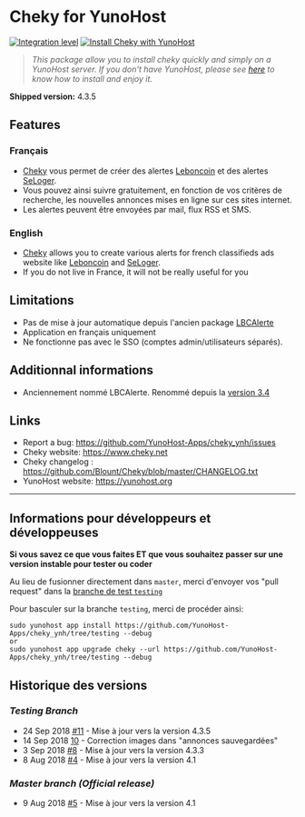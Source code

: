 # Cheky for YunoHost

[![Integration level](https://dash.yunohost.org/integration/cheky.svg)](https://ci-apps.yunohost.org/jenkins/job/cheky%20%28Community%29/lastBuild/consoleFull)
[![Install Cheky with YunoHost](https://install-app.yunohost.org/install-with-yunohost.png)](https://install-app.yunohost.org/?app=cheky)

> *This package allow you to install cheky quickly and simply on a YunoHost server.
If you don't have YunoHost, please see [here](https://yunohost.org/#/install) to know how to install and enjoy it.*

**Shipped version:** 4.3.5

## Features

### Français
  * [Cheky](https://www.cheky.net) vous permet de créer des alertes [Leboncoin](http://leboncoin.fr/) et des alertes [SeLoger](http://www.seloger.com/).
  * Vous pouvez ainsi suivre gratuitement, en fonction de vos critères de recherche, les nouvelles annonces mises en ligne sur ces sites internet.
  * Les alertes peuvent être envoyées par mail, flux RSS et SMS.

### English
  * [Cheky](https://www.cheky.net) allows you to create various alerts for french classifieds ads website like [Leboncoin](http://leboncoin.fr/) and [SeLoger](http://www.seloger.com/).
  * If you do not live in France, it will not be really useful for you

## Limitations

  * Pas de mise à jour automatique depuis l'ancien package [LBCAlerte](https://github.com/YunoHost-Apps/LBCAlerte_ynh)
  * Application en français uniquement
  * Ne fonctionne pas avec le SSO (comptes admin/utilisateurs séparés).

## Additionnal informations

  * Anciennement nommé LBCAlerte. Renommé depuis la [version 3.4](https://www.cheky.net/changelog#v3_4)

## Links

 * Report a bug: https://github.com/YunoHost-Apps/cheky_ynh/issues
 * Cheky website: https://www.cheky.net
 * Cheky changelog : https://github.com/Blount/Cheky/blob/master/CHANGELOG.txt
 * YunoHost website: https://yunohost.org

---

## Informations pour développeurs et développeuses

**Si vous savez ce que vous faites ET que vous souhaitez passer sur une version instable pour tester ou coder**

Au lieu de fusionner directement dans `master`, merci d'envoyer vos "pull request" dans la [branche de test `testing`](https://github.com/YunoHost-Apps/cheky_ynh/tree/testing)

Pour basculer sur la branche `testing`, merci de procéder ainsi:
```
sudo yunohost app install https://github.com/YunoHost-Apps/cheky_ynh/tree/testing --debug
or
sudo yunohost app upgrade cheky --url https://github.com/YunoHost-Apps/cheky_ynh/tree/testing --debug
```

## Historique des versions
 
### _Testing Branch_

 * 24 Sep 2018 [#11](https://github.com/YunoHost-Apps/cheky_ynh/pull/11) - Mise à jour vers la version 4.3.5
 * 14 Sep 2018 [10](https://github.com/YunoHost-Apps/cheky_ynh/pull/10) - Correction images dans "annonces sauvegardées"
 * 3 Sep 2018 [#8](https://github.com/YunoHost-Apps/cheky_ynh/pull/8) - Mise à jour vers la version 4.3.3
 * 8 Aug 2018 [#4](https://github.com/YunoHost-Apps/cheky_ynh/pull/4) - Mise à jour vers la version 4.1

### _Master branch (Official release)_
 * 9 Aug 2018 [#5](https://github.com/YunoHost-Apps/cheky_ynh/pull/5) - Mise à jour vers la version 4.1
